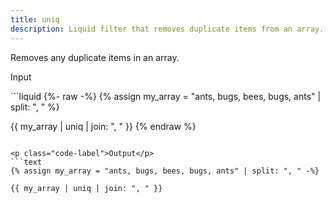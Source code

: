 ```yaml
---
title: uniq
description: Liquid filter that removes duplicate items from an array.
---
```


Removes any duplicate items in an array.

<p class="code-label">Input</p>
```liquid
{%- raw -%}
{% assign my_array = "ants, bugs, bees, bugs, ants" | split: ", " %}

{{ my_array | uniq | join: ", " }}
{% endraw %}
```

<p class="code-label">Output</p>
```text
{% assign my_array = "ants, bugs, bees, bugs, ants" | split: ", " -%}

{{ my_array | uniq | join: ", " }}
```
